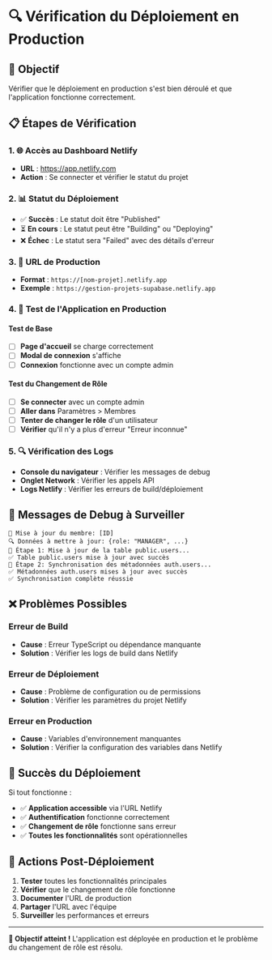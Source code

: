 # 🔍 Vérification du Déploiement en Production

## 🎯 Objectif
Vérifier que le déploiement en production s'est bien déroulé et que l'application fonctionne correctement.

## 📋 Étapes de Vérification

### 1. 🌐 Accès au Dashboard Netlify
- **URL** : https://app.netlify.com
- **Action** : Se connecter et vérifier le statut du projet

### 2. 📊 Statut du Déploiement
- ✅ **Succès** : Le statut doit être "Published"
- ⏳ **En cours** : Le statut peut être "Building" ou "Deploying"
- ❌ **Échec** : Le statut sera "Failed" avec des détails d'erreur

### 3. 🔗 URL de Production
- **Format** : `https://[nom-projet].netlify.app`
- **Exemple** : `https://gestion-projets-supabase.netlify.app`

### 4. 🧪 Test de l'Application en Production

#### Test de Base
- [ ] **Page d'accueil** se charge correctement
- [ ] **Modal de connexion** s'affiche
- [ ] **Connexion** fonctionne avec un compte admin

#### Test du Changement de Rôle
- [ ] **Se connecter** avec un compte admin
- [ ] **Aller dans** Paramètres > Membres
- [ ] **Tenter de changer le rôle** d'un utilisateur
- [ ] **Vérifier** qu'il n'y a plus d'erreur "Erreur inconnue"

### 5. 🔍 Vérification des Logs
- **Console du navigateur** : Vérifier les messages de debug
- **Onglet Network** : Vérifier les appels API
- **Logs Netlify** : Vérifier les erreurs de build/déploiement

## 📝 Messages de Debug à Surveiller

```
🔄 Mise à jour du membre: [ID]
🔍 Données à mettre à jour: {role: "MANAGER", ...}
📝 Étape 1: Mise à jour de la table public.users...
✅ Table public.users mise à jour avec succès
📝 Étape 2: Synchronisation des métadonnées auth.users...
✅ Métadonnées auth.users mises à jour avec succès
✅ Synchronisation complète réussie
```

## ❌ Problèmes Possibles

### Erreur de Build
- **Cause** : Erreur TypeScript ou dépendance manquante
- **Solution** : Vérifier les logs de build dans Netlify

### Erreur de Déploiement
- **Cause** : Problème de configuration ou de permissions
- **Solution** : Vérifier les paramètres du projet Netlify

### Erreur en Production
- **Cause** : Variables d'environnement manquantes
- **Solution** : Vérifier la configuration des variables dans Netlify

## 🎉 Succès du Déploiement

Si tout fonctionne :
- ✅ **Application accessible** via l'URL Netlify
- ✅ **Authentification** fonctionne correctement
- ✅ **Changement de rôle** fonctionne sans erreur
- ✅ **Toutes les fonctionnalités** sont opérationnelles

## 🚀 Actions Post-Déploiement

1. **Tester** toutes les fonctionnalités principales
2. **Vérifier** que le changement de rôle fonctionne
3. **Documenter** l'URL de production
4. **Partager** l'URL avec l'équipe
5. **Surveiller** les performances et erreurs

---

**🎯 Objectif atteint !** L'application est déployée en production et le problème du changement de rôle est résolu.
